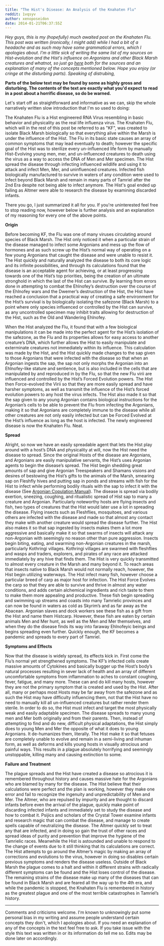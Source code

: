```yaml
---
title: "The Hist's Disease: An Analysis of the Knahaten Flu"
reddit: 1vqsyv
author: xenoposeidon
date: 2014-01-21T06:37:55Z
---
```


*Hey guys, this is my (hopefully) much awaited post on the Knahaten Flu. This post was written (ironically, I might add) while I had a bit of a headache and as such may have some grammatical errors, which I apologies about. I'm a little sick of writing the same list of my sources on Hist-evolution and the Hist's influence on Argonians and other Black Marsh creatures and whatnot, so just go [here](http://www.reddit.com/r/teslore/comments/1oqxtv/the_origin_of_the_argonians_and_the_great/) both for the sources and an explanation of many of the concepts mentioned below. Hope you enjoy (or cringe at the disturbing parts). Speaking of distrubing,*

**Parts of the below text may be found by some as highly gross and disturbing. The contents of the text are exactly what you'd expect to read in a post about a horrific disease, so do be warned.**

Let's start off as straightforward and informative as we can, skip the whole narratively written slow introduction that I'm so used to doing:

The Knahaten Flu is a Hist engineered RNA Virus resembling in basic behavior and physicality as the real life influenza virus. The Knahaten Flu, which will in the rest of this post be referred to as "KF", was created to isolate Black Marsh biologically so that everything alive within the Marsh is under the influence of the Hist. The Flu in its basic state causes an array of common symptoms that may lead eventually to death; however the specific goal of the Hist was to sterilize every un-influenced life form by manually Hist-Evolving young men, mer, and un-influenced creatures to death using the virus as a way to access the DNA of Men and Mer specimen. The Hist spread the disease through infecting influenced wildlife and using it to attack and infect Men, Mer, and uninfluenced creatures. Infected fish biologically manufactured to survive in waters of any condition were used to infect beyond Black Marsh and remain in many parts of Tamriel after the 2nd Era despite not being able to infect anymore. The Hist's goal ended up failing as Altmer were able to research the disease by examining discarded infants.

There you go, I just summarized it all for you. If you're uninterested feel free to stop reading now, however below is further analysis and an explanation of my reasoning for every one of the above points.

**Origin**

Before becoming KF, the Flu was one of many viruses circulating around species of Black Marsh. The Hist only noticed it when a particular strain of the disease managed to infect some Argonians and mess up the flow of hormones and as such screw up the Hist’s normal way of operating on a few young Argonians that caught the disease and were unable to resist it. The Hist quickly and naturally analyzed the disease to both its core logic and its infinite possibilities, and through its calculations found that the disease is an acceptable agent for achieving, or at least progressing towards one of the Hist’s top priorities, being the creation of an ultimate stronghold in which the last of the Hist can survive. By learning from errors done in attempting to combat the Ehlnofey’s destruction over the course of the Ehlnofey wars and the Dwemer’s destruction of the Hist, the Hist have reached a conclusion that a practical way of creating a safe environment for the Hist’s survival is by biologically isolating the safezone (Black Marsh) to a point where only species influenced or controlled by the Hist can survive, as any uncontrolled specimen may inhibit traits allowing for destruction of the Hist, such as the Old and Wandering Ehlnofey.

When the Hist analyzed the Flu, it found that with a few biological manipulations it can be made into the perfect agent for the Hist’s isolation of the safezone, as the Flu and its properties allows for easy access to another creature’s DNA, which further allows the Hist to easily manipulate and exterminate creatures not immediately within its influence. This calculation was made by the Hist, and the Hist quickly made changes to the sap given to those Argonians that were infected with the disease so that when an Argonian ingests the sap, the sap not only morphs the Argonian into an Ehlnofey-like stature and sentience, but is also included in the cells that are manipulated by and reproduced in by the Flu, so that the new Flu virii are influenced and controlled by the Hist’s Forced Evolution powers. The Hist then Force-evolved the Virii so that they are more easily spread and have harsher symptoms, as well as transmit the influence of the Hist’s forced evolution powers to any host the virus infects. The Hist also made it so that the sap given to any young Argonian contains biological instructions for the Argonian’s cells to be able to prevent the Flu from infecting the Argonians, making it so that Argonians are completely immune to the disease while all other creatures are not only easily infected but can be Forced Evolved at the Hist’s influence as long as the host is infected. The newly engineered disease is now the Knahaten Flu. Neat.


**Spread**

Alright, so now we have an easily spreadable agent that lets the Hist play around with a host’s DNA and physicality at will, now the Hist need the disease to spread. Since the original Hosts of the disease are Argonians, and Argonians are easily manipulative servants, the Hist’s uses Argonian agents to begin the disease’s spread. The Hist begin shedding great amounts of sap and give Argonian Treespeakers and Shamans visions and desires of bestowing the Hist’s gifts to the animals of the Marsh, smearing sap on Fleshfly hives and putting sap in ponds and streams with fish for the Hist to infect while performing bodily rituals with the sap to infect it with the disease (See [Argonian Copulation Manual](http://monkeytruth.net/forum/index.php?topic=18.0)). The disease is spread via bodily exertion, sneezing, coughing, and ritualistic spread of Hist sap to many a creature and Argonian. Particularly noteworthy hosts are flying insects and fish, two types of creatures that the Hist would later use a lot in spreading the disease. Flying insects such as Fleshflies, mosquitoes, and various others are infected with the disease and made so that almost any contact they make with another creature would spread the disease further. The Hist also makes it so that sap ingested by insects makes them a lot more aggressive and basically make it so that swarms of insects will attack any non-Argonian with seemingly no reason other than pure aggression. Insects begin biting, eating, and swarming non-Argonian creatures in the marsh, particularly Kothringi villages. Kothringi villages are swarmed with fleshflies and wasps and traders, explorers, and pirates of any race are attacked immediately by any hive that finds them. The Hist is very quickly transmitted to almost every creature in the Marsh and many beyond it. To reach areas that insects native to Black Marsh would not normally reach, however, the Hist begin utilizing waterways. The Hist infect many fish, however choose a particular breed of carp as major host for infection. The Hist Force Evolves the carp so that they are able to survive and thrive in almost any water conditions, and adds certain alchemical ingredients and rich taste to them to make them more appealing and productive. These fish begin spreading and swimming up streams and coasts into many Tamrielic provinces and can now be found in waters as cold as Skyrim’s and as far away as the Abacean. Argonian slaves and dock workers see these fish as a gift from the Hist and name them Histcarp. However, these fish are eaten by certain animals Men and Mer hunt, as well as the Men and Mer themselves, and when they do the disease finds its way into faraway Ehlnofeyic beings and begins spreading even further. Quickly enough, the KF becomes a pandemic and spreads to every part of Tamriel.

**Symptoms and Effects**

Now that the disease is widely spread, its effects kick in. First come the Flu’s normal yet strengthened symptoms. The KF’s infected cells create massive amounts of Cytokines and basically bugger up the Host’s body’s natural processes resulting in sever lack of health and an array of different uncomfortable symptoms from inflammation to aches to constant coughing, fever, fatigue, and many more. These can and do kill many hosts, however they are not the primary symptom that is created and used by the Hist. After all, many or perhaps most Hosts may be far away from the safezone and as such the Hist may have difficulty influencing them, not that the Hist have no need to manually kill all un-influenced creatures but rather render them sterile. In order to do so, the Hist must infect and target the most physically weak and easily adaptable specimen. The disease spreads to many young men and Mer both originally and from their parents. Then, instead of attempting to find and do new, difficult physical adaptations, the Hist simply does to young Men and Mer the opposite of what it does to young Argonians. It de-humanizes them, literally. The Hist make it so that fetuses are completely unable to evolve and remain in a semi-living and inhuman form, as well as deforms and kills young hosts in visually atrocious and painful ways. This results in a plague absolutely horrifying and seemingly unstoppable, killing many and causing extinction to some. 

**Failure and Treatment**

The plague spreads and the Hist have created a disease so atrocious it is remembered throughout history and causes massive hate for the Argonians who are blamed by many for the disease. The Hist believe that their calculations were perfect and the plan is working, however they make one error and fail to recognize the ingenuity and unpredictability of Men and Mer. The Altmer, who are repulsed by impurity and are thought to discard infants before even the arrival of the plague, quickly make point of discarding infected infants and immediately set to study the disease and how to combat it. Psijics and scholars of the Crystal Tower examine infants and research magic that can combat the disease, and manage to create spells capable of neutralizing the disease. The Altmer quickly set to treat any that are infected, and in doing so gain the trust of other races and spread ideas of purity and prevention that improve the hygiene of the Tamrielic races. Meanwhile the Hist is astounded and unable to respond to the change of events due to it still thinking that its calculations are correct. The Hist attempts to go around the Altmer’s magic by making an array of corrections and evolutions to the virus, however in doing so disables certain previous symptoms and renders the disease useless. Outside of Black Marsh the plague comes to a halt and within it different strains with radically different symptoms can be found and the Hist loses control of the disease. The remaining strains of the disease make up many of the diseases that can be found in Black Marsh and are feared all the way up to the 4th era, and while the pandemic is stopped, the Knahaten Flu is remembered in history as the greatest plague and one of the most terrible catastrophes in Tamriel’s history.

---

Comments and criticisms welcome. I'm known to unknowingly put some personal bias in my writing and assume people understand certain concepts they don't, which I apologies about. If you need an explanation of any of the concepts in the text feel free to ask. If you take issue with the style this text was written in or its information do tell me so. Edits may be done later on accordingly.



